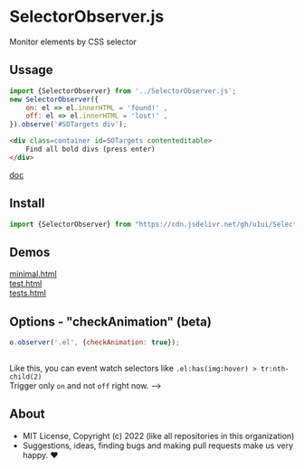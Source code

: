 # SelectorObserver.js
Monitor elements by CSS selector

## Ussage

```js
import {SelectorObserver} from '../SelectorObserver.js';
new SelectorObserver({
    on: el => el.innerHTML = 'found!' ,
    off: el => el.innerHTML = 'lost!' ,
}).observe('#SOTargets div');
```

```html
<div class=container id=SOTargets contenteditable>
    Find all bold divs (press enter)
</div>
```

[doc](https://doc.deno.land/https://cdn.jsdelivr.net/gh/u1ui/SelectorObserver.js@$x.x.x/SelectorObserver.js)

## Install

```js
import {SelectorObserver} from "https://cdn.jsdelivr.net/gh/u1ui/SelectorObserver.js@x.x.x/SelectorObserver.min.js"
```

## Demos

[minimal.html](http://gcdn.li/u1ui/SelectorObserver.js@main/tests/minimal.html)  
[test.html](http://gcdn.li/u1ui/SelectorObserver.js@main/tests/test.html)  
[tests.html](http://gcdn.li/u1ui/SelectorObserver.js@main/tests/tests.html)  

## Options - "checkAnimation" (beta)

```javascript
o.observer('.el', {checkAnimation: true});
    
```

Like this, you can event watch selectors like `.el:has(img:hover) > tr:nth-child(2)`  
Trigger only `on` and not `off` right now.
-->

## About

- MIT License, Copyright (c) 2022 <u1> (like all repositories in this organization) <br>
- Suggestions, ideas, finding bugs and making pull requests make us very happy. ♥

